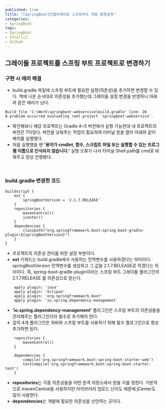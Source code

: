 ```yaml
---
published: true
title: "[SpringBoot]인텔리제이로 스프링부트 개발 환경설정"
categories: 
- SpringBoot
tags:
- SpringBoot
- IntelliJ
- Github
---
```


## 그레이들 프로젝트를 스프링 부트 프로젝트로 변경하기
###  구현 시 에러 해결
   * build.gradle 파일에 스프링 부트에 필요한 설정(의존성)을 추가하면 변경할 수 있다. 책에 나온 
순서대로 의존성을 추가했는데 그레이들 설정 변경을 반영하니 아래와 같은 에러가 났다.
   ```
   Build file 'C:\Work\springboot-webservice\build.gradle' line: 28
   A problem occurred evaluating root project 'springboot-webservice'.
   ```

* 확인해보니 해당 프로젝트는 Gradle 4~5 버전에서 실행 가능한대 내 프로젝트의 버전은 7이었다.
버전을 낮춰주는 작업이 필요하여 터미널 창을 열어 아래와 같이 배치를 실행했다.
* 처음 실행했을 땐 **'용어가 cmdlet, 함수, 스크립트 파일 또는 실행할 수 있는 프로그램 이름으로 인식되지 않습니다.'**
실행 오류가 나서 터미널 Shell path를 cmd로 바꿔주고 정상 진행됐다.

<br />

### build.gradle 변경한 코드

```
buildscript {
    ext {
        springBootVersion = '2.1.7.RELEASE'
    }
    repositories {
        mavenCentral()
        jcenter()
    }
    dependencies {
        classpath("org.springframework.boot:spring-boot-gradle-plugin:${springBootVersion}")
    }
}
```

* 프로젝트의 의존성 관리를 위한 설정 부분이다. 
* **ext** 키워드는 build.gradle에서 사용하는 전역변수를 사용하겠다는 의미이다. springBootVersion 전역변수를 생성하고
그 값을 2.1.7.RELEASE로 하겠다는 의미이다. 즉, spring-boot-gradle-plugin이라는 스프링 부트 그레이들 플러그인의 2.1.7.RELEASE
를 의존성으로 받는다.

```
    apply plugin: 'java'
    apply plugin: 'eclipse'
    apply plugin: 'org.springframework.boot'
    apply plugin: 'io.spring.dependency-management'
```

* **'io.spring.dependency-management'** 플러그인은 스프링 부트의 의존성들을 관리해주는 플러그인이라 필수로 추가해야 한다.
* 앞의 4개 플러그인은 자바와 스프링 부트를 사용하기 위해 필수 플로그인으로 항상 추가하면 된다.

```
    repositories {
        mavenCentral()
    }

    dependencies {
        compile('org.springframework.boot:spring-boot-starter-web')
        testCompile('org.springframework.boot:spring-boot-starter-test')
    }
```

* **repositories**는 각종 의존성들을 어떤 원격 저장소에서 받을 지를 정한다. 기본적으로 mavenCentral을
사용하지만 라이브러리 업로드 난이도 때문에 jCenter도 많이 사용한다.
* **dependencies**는 개발에 필요한 의존성을 선언하는 곳이다.


    